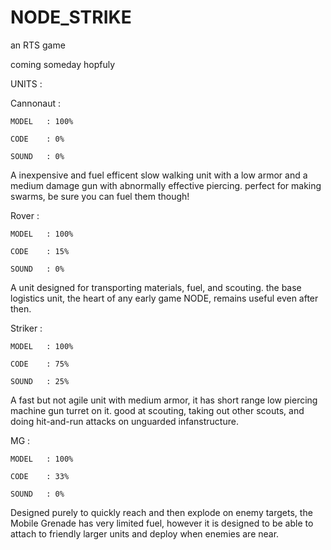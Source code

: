 # NODE_STRIKE

an RTS game

coming someday hopfuly

UNITS :

Cannonaut :

	MODEL   : 100%

	CODE    : 0% 

	SOUND   : 0%

A inexpensive and fuel efficent slow walking unit with a low armor and a medium damage gun with abnormally effective piercing. perfect for making swarms, be sure you can fuel them though!



Rover : 

	MODEL   : 100%

	CODE    : 15% 

	SOUND   : 0%

A unit designed for transporting materials, fuel, and scouting. the base logistics unit, the heart of any early game NODE, remains useful even after then.



Striker :

	MODEL   : 100%

	CODE    : 75% 

	SOUND   : 25%

A fast but not agile unit with medium armor, it has short range low piercing machine gun turret on it. good at scouting, taking out other scouts, and doing hit-and-run attacks on unguarded infanstructure.



MG :

	MODEL   : 100%

	CODE    : 33% 

	SOUND   : 0%

Designed purely to quickly reach and then explode on enemy targets, the Mobile Grenade has very limited fuel, however it is designed to be able to attach to friendly larger units and deploy when enemies are near.
